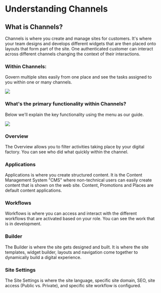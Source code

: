 # Understanding Channels

## What is Channels?

Channels is where you create and manage sites for customers. It's where your team designs and develops different widgets that are then placed onto layouts that form part of the site. One authenticated customer can interact across different channels changing the context of their interactions.

### Within Channels:

Govern multiple sites easily from one place and see the tasks assigned to you within one or many channels. 

![](https://support.modyo.com/hc/article_attachments/360007078692/mceclip0.png)

### What's the primary functionality within Channels?

Below we'll explain the key functionality using the menu as our guide.

![](https://support.modyo.com/hc/article_attachments/360007150051/mceclip2.png)

### Overview

The Overview allows you to filter activities taking place by your digital factory. You can see who did what quickly within the channel. 

### Applications

Applications is where you create structured content. It is the Content Management System "CMS" where non-technical users can easily create content that is shown on the web site. Content, Promotions and Places are default content applications.

### Workflows

Workflows is where you can access and interact with the different workflows that are activated based on your role. You can see the work that is in development. 

### Builder

The Builder is where the site gets designed and built. It is where the site templates, widget builder, layouts and navigation come together to dynamically build a digital experience. 

### Site Settings

The Site Settings is where the site language, specific site domain, SEO, site access \(Public vs. Private\), and specific site workflow is configured.

